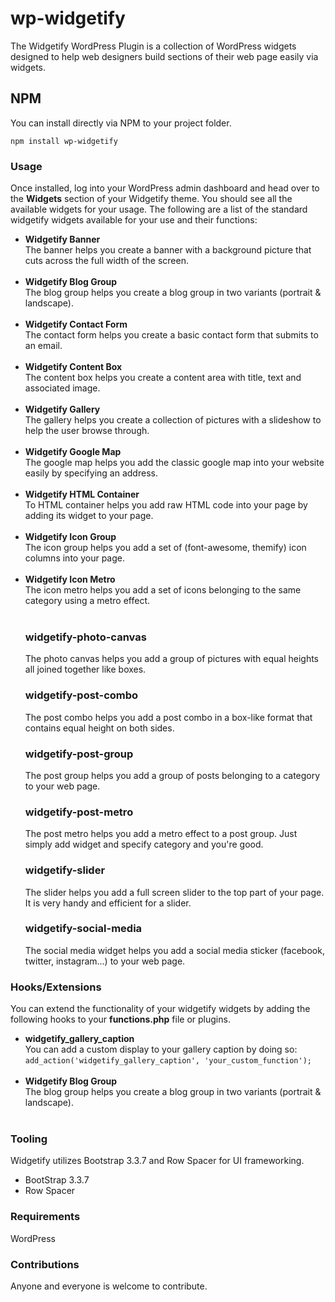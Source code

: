 # wp-widgetify
The Widgetify WordPress Plugin is a collection of WordPress widgets designed to help web designers build sections of their web page easily via widgets.

## NPM
You can install directly via NPM to your project folder.
```
npm install wp-widgetify
``` 

### Usage
Once installed, log into your WordPress admin dashboard and head over to the **Widgets** section of your Widgetify theme. You should see all the available widgets for your usage. The following are a list of the standard widgetify widgets available for your use and their functions:
<ul>
  <li>
    <strong>Widgetify Banner</strong><br/>
    The banner helps you create a banner with a background picture that cuts across the full width of the screen.
  </li><br/>
  <li>
    <strong>Widgetify Blog Group</strong><br/>
    The blog group helps you create a blog group in two variants (portrait & landscape).
  </li><br/>
  <li>
    <strong>Widgetify Contact Form</strong><br/>
    The contact form helps you create a basic contact form that submits to an email.
  </li><br/>
  <li>
    <strong>Widgetify Content Box</strong><br/>
    The content box helps you create a content area with title, text and associated image.
  </li><br/>
  <li>
    <strong>Widgetify Gallery</strong><br/>
    The gallery helps you create a collection of pictures with a slideshow to help the user browse through.
  </li><br/>
  <li>
    <strong>Widgetify Google Map</strong><br/>
    The google map helps you add the classic google map into your website easily by specifying an address.
  </li><br/>
  <li>
    <strong>Widgetify HTML Container</strong><br/>
    To HTML container helps you add raw HTML code into your page by adding its widget to your page.
  </li><br/>
  <li>
    <strong>Widgetify Icon Group</strong><br/>
    The icon group helps you add a set of (font-awesome, themify) icon columns into your page.
  </li><br/>
  <li>
    <strong>Widgetify Icon Metro</strong><br/>
    The icon metro helps you add a set of icons belonging to the same category using a metro effect.
  </li><br/>
            		<div class="col">
            			<h3>widgetify-photo-canvas</h3>
            			<p>The photo canvas helps you add a group of pictures with equal heights all joined together like boxes.</p>
            		</div>
            		<div class="col">
            			<h3>widgetify-post-combo</h3>
            			<p>The post combo helps you add a post combo in a box-like format that contains equal height on both sides.</p>
            		</div>
            		<div class="col">
            			<h3>widgetify-post-group</h3>
            			<p>The post group helps you add a group of posts belonging to a category to your web page.</p>
            		</div>
            	</div>
				<div class="feature-section four-col">
            		<div class="col">
            			<h3>widgetify-post-metro</h3>
            			<p>The post metro helps you add a metro effect to a post group. Just simply add widget and specify category and you're good.</p>
            		</div>
            		<div class="col">
            			<h3>widgetify-slider</h3>
            			<p>The slider helps you add a full screen slider to the top part of your page. It is very handy and efficient for a slider.</p>
            		</div>
            		<div class="col">
            			<h3>widgetify-social-media</h3>
            			<p>The social media widget helps you add a social media sticker (facebook, twitter, instagram...) to your web page.</p>
            		</div>
</ul>

### Hooks/Extensions
You can extend the functionality of your widgetify widgets by adding the following hooks to your **functions.php** file or plugins.
<ul>
  <li>
    <strong>widgetify_gallery_caption</strong><br/>
    You can add a custom display to your gallery caption by doing so:<br/>
    <code>add_action('widgetify_gallery_caption', 'your_custom_function');</code>
  </li><br/>
  <li>
    <strong>Widgetify Blog Group</strong><br/>
    The blog group helps you create a blog group in two variants (portrait & landscape).
  </li><br/>
</ul>

### Tooling
Widgetify utilizes Bootstrap 3.3.7 and Row Spacer for UI frameworking.
<ul>
  <li>BootStrap 3.3.7</li>
  <li>Row Spacer</li>
</ul>

### Requirements
WordPress

### Contributions
Anyone and everyone is welcome to contribute.
